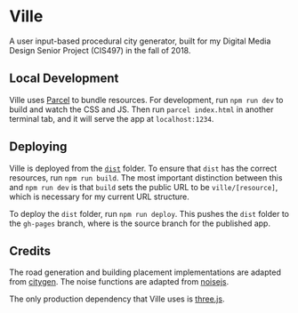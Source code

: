 # Ville

A user input-based procedural city generator, built for my Digital Media Design Senior Project (CIS497) in the fall of 2018.

## Local Development

Ville uses [Parcel](https://parceljs.org) to bundle resources. For development, run `npm run dev` to build and watch the CSS and JS. Then run `parcel index.html` in another terminal tab, and it will serve the app at `localhost:1234`.

## Deploying

Ville is deployed from the [`dist`](dist) folder. To ensure that `dist` has the correct resources, run `npm run build`. The most important distinction between this and `npm run dev` is that `build` sets the public URL to be `ville/[resource]`, which is necessary for my current URL structure.

To deploy the `dist` folder, run `npm run deploy`. This pushes the `dist` folder to the `gh-pages` branch, where is the source branch for the published app.

## Credits
The road generation and building placement implementations are adapted from [citygen](https://github.com/t-mw/citygen). The noise functions are adapted from [noisejs](https://github.com/josephg/noisejs).

The only production dependency that Ville uses is [three.js](https://threejs.org).
